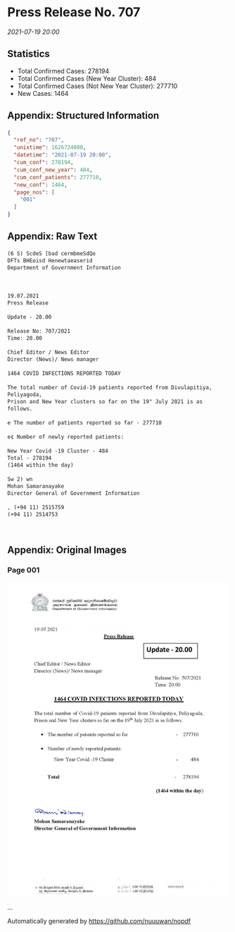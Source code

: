 
# Press Release No. 707
*2021-07-19 20:00*
## Statistics
* Total Confirmed Cases: 278194
* Total Confirmed Cases (New Year Cluster): 484
* Total Confirmed Cases (Not New Year Cluster): 277710
* New Cases: 1464




## Appendix: Structured Information
```json
{
  "ref_no": "707",
  "unixtime": 1626724800,
  "datetime": "2021-07-19 20:00",
  "cum_conf": 278194,
  "cum_conf_new_year": 484,
  "cum_conf_patients": 277710,
  "new_conf": 1464,
  "page_nos": [
    "001"
  ]
}
```

## Appendix: Raw Text
```text
(6 S) ScdeS [bad cermbmeSdQo
DFTs BHEoisd Henewtaeaserid
Department of Government Information

 

19.07.2021
Press Release

Update - 20.00

Release No: 707/2021
Time: 20.00

Chief Editor / News Editor
Director (News)/ News manager

1464 COVID INFECTIONS REPORTED TODAY

The total number of Covid-19 patients reported from Divulapitiya, Peliyagoda,
Prison and New Year clusters so far on the 19" July 2021 is as follows.

e The number of patients reported so far - 277710

e¢ Number of newly reported patients:

New Year Covid -19 Cluster - 484
Total - 278194
(1464 within the day)

Sw 2) wn
Mohan Samaranayake
Director General of Government Information

, (+94 11) 2515759
(+94 11) 2514753

 

```

## Appendix: Original Images

### Page 001

![page_no](https://raw.githubusercontent.com/nuuuwan/nopdf_data/main/nopdf.dgigovlk.ref707.page001.jpeg)
        

...

Automatically generated by https://github.com/nuuuwan/nopdf

    
    